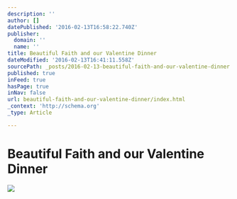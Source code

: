 ```yaml
---
description: ''
author: []
datePublished: '2016-02-13T16:58:22.740Z'
publisher:
  domain: ''
  name: ''
title: Beautiful Faith and our Valentine Dinner
dateModified: '2016-02-13T16:41:11.558Z'
sourcePath: _posts/2016-02-13-beautiful-faith-and-our-valentine-dinner.md
published: true
inFeed: true
hasPage: true
inNav: false
url: beautiful-faith-and-our-valentine-dinner/index.html
_context: 'http://schema.org'
_type: Article

---
```

# Beautiful Faith and our Valentine Dinner
![](https://the-grid-user-content.s3-us-west-2.amazonaws.com/f0ee974a-14d1-4085-81bc-15ab122e95ec.png)